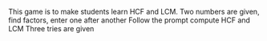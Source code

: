 This game is to make students learn HCF and LCM.
Two numbers are given, find factors, enter one after another 
Follow the prompt
compute HCF and LCM 
Three tries are given
